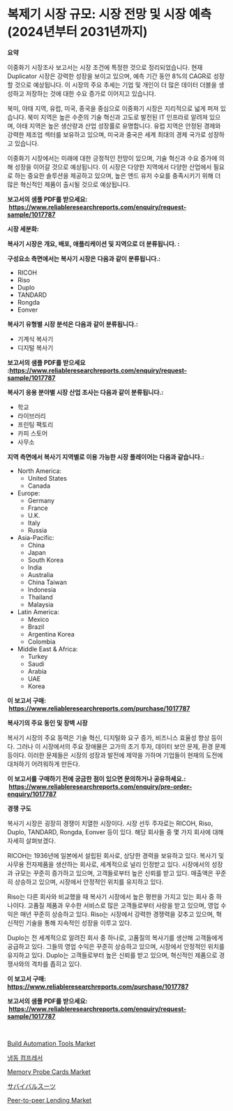 <p><h1>복제기 시장 규모: 시장 전망 및 시장 예측 (2024년부터 2031년까지)</h1></p><p><strong>요약</strong></p>
<p><p>이중화기 시장조사 보고서는 시장 조건에 특정한 것으로 정리되었습니다. 현재 Duplicator 시장은 강력한 성장을 보이고 있으며, 예측 기간 동안 8%의 CAGR로 성장할 것으로 예상됩니다. 이 시장의 주요 추세는 기업 및 개인이 더 많은 데이터 더블을 생성하고 저장하는 것에 대한 수요 증가로 이어지고 있습니다.</p><p>북미, 아태 지역, 유럽, 미국, 중국을 중심으로 이중화기 시장은 지리적으로 넓게 퍼져 있습니다. 북미 지역은 높은 수준의 기술 혁신과 고도로 발전된 IT 인프라로 알려져 있으며, 아태 지역은 높은 생산량과 산업 성장률로 유명합니다. 유럽 지역은 안정된 경제와 강력한 제조업 섹터를 보유하고 있으며, 미국과 중국은 세계 최대의 경제 국가로 성장하고 있습니다.</p><p>이중화기 시장에서는 미래에 대한 긍정적인 전망이 있으며, 기술 혁신과 수요 증가에 의해 성장을 이어갈 것으로 예상됩니다. 이 시장은 다양한 지역에서 다양한 산업에서 필요로 하는 중요한 솔루션을 제공하고 있으며, 높은 엔드 유저 수요를 충족시키기 위해 더 많은 혁신적인 제품이 출시될 것으로 예상됩니다.</p></p>
<p><strong>보고서의 샘플 PDF를 받으세요: &nbsp;<a href="https://www.reliableresearchreports.com/enquiry/request-sample/1017787">https://www.reliableresearchreports.com/enquiry/request-sample/1017787</a></strong></p>
<p><strong>시장 세분화:</strong></p>
<p><strong> 복사기 시장은 개요, 배포, 애플리케이션 및 지역으로 더 분류됩니다. :</strong></p>
<p><strong>구성요소 측면에서는 복사기 시장은 다음과 같이 분류됩니다.:</strong></p>
<p><ul><li>RICOH</li><li>Riso</li><li>Duplo</li><li>TANDARD</li><li>Rongda</li><li>Eonver</li></ul></p>
<p><strong> 복사기 유형별 시장 분석은 다음과 같이 분류됩니다.:</strong></p>
<p><ul><li>기계식 복사기</li><li>디지털 복사기</li></ul></p>
<p><strong>보고서의 샘플 PDF를 받으세요 :<a href="https://www.reliableresearchreports.com/enquiry/request-sample/1017787">https://www.reliableresearchreports.com/enquiry/request-sample/1017787</a></strong></p>
<p><strong> 복사기 응용 분야별 시장 산업 조사는 다음과 같이 분류됩니다.:</strong></p>
<p><ul><li>학교</li><li>라이브러리</li><li>프린팅 팩토리</li><li>카피 스토어</li><li>사무소</li></ul></p>
<p><strong>지역 측면에서 복사기 지역별로 이용 가능한 시장 플레이어는 다음과 같습니다.:</strong></p>
<p><ul>
    <li>
        North America:
        <ul>
            <li>United States</li>
            <li>Canada</li>
        </ul>
    </li>
    <li>
        Europe:
        <ul>
            <li>Germany</li>
            <li>France</li>
            <li>U.K.</li>
            <li>Italy</li>
            <li>Russia</li>
        </ul>
    </li>
    <li>
        Asia-Pacific:
        <ul>
            <li>China</li>
            <li>Japan</li>
            <li>South Korea</li>
            <li>India</li>
            <li>Australia</li>
            <li>China Taiwan</li>
            <li>Indonesia</li>
            <li>Thailand</li>
            <li>Malaysia</li>
        </ul>
    </li>
    <li>
        Latin America:
        <ul>
            <li>Mexico</li>
            <li>Brazil</li>
            <li>Argentina Korea</li>
            <li>Colombia</li>
        </ul>
    </li>
    <li>
        Middle East & Africa:
        <ul>
            <li>Turkey</li>
            <li>Saudi</li>
            <li>Arabia</li>
            <li>UAE</li>
            <li>Korea</li>
        </ul>
    </li>
    </ul></p>
<p><strong>이 보고서 구매: &nbsp;<a href="https://www.reliableresearchreports.com/purchase/1017787">https://www.reliableresearchreports.com/purchase/1017787</a></strong></p>
<p><strong>복사기의 주요 동인 및 장벽 시장</strong></p>
<p><p>복사기 시장의 주요 동력은 기술 혁신, 디지털화 요구 증가, 비즈니스 효율성 향상 등이다. 그러나 이 시장에서의 주요 장애물은 고가의 초기 투자, 데이터 보안 문제, 환경 문제 등이다. 이러한 문제들은 시장의 성장과 발전에 제약을 가하며 기업들이 현재의 도전에 대처하기 어려워하게 만든다. </p></p>
<p><strong>이 보고서를 구매하기 전에 궁금한 점이 있으면 문의하거나 공유하세요.: &nbsp;<a href="https://www.reliableresearchreports.com/enquiry/pre-order-enquiry/1017787">https://www.reliableresearchreports.com/enquiry/pre-order-enquiry/1017787</a></strong></p>
<p><strong>경쟁 구도</strong></p>
<p><p>복사기 시장은 굉장히 경쟁이 치열한 시장이다. 시장 선두 주자로는 RICOH, Riso, Duplo, TANDARD, Rongda, Eonver 등이 있다. 해당 회사들 중 몇 가지 회사에 대해 자세히 살펴보겠다.</p><p>RICOH는 1936년에 일본에서 설립된 회사로, 상당한 경력을 보유하고 있다. 복사기 및 사무용 전자제품을 생산하는 회사로, 세계적으로 널리 인정받고 있다. 시장에서의 성장과 규모는 꾸준히 증가하고 있으며, 고객들로부터 높은 신뢰를 받고 있다. 매출액은 꾸준히 상승하고 있으며, 시장에서 안정적인 위치를 유지하고 있다.</p><p>Riso는 다른 회사와 비교했을 때 복사기 시장에서 높은 평판을 가지고 있는 회사 중 하나이다. 고품질 제품과 우수한 서비스로 많은 고객들로부터 사랑을 받고 있으며, 영업 수익은 매년 꾸준히 상승하고 있다. Riso는 시장에서 강력한 경쟁력을 갖추고 있으며, 혁신적인 기술을 통해 지속적인 성장을 이루고 있다.</p><p>Duplo는 전 세계적으로 알려진 회사 중 하나로, 고품질의 복사기를 생산해 고객들에게 공급하고 있다. 그들의 영업 수익은 꾸준히 상승하고 있으며, 시장에서 안정적인 위치를 유지하고 있다. Duplo는 고객들로부터 높은 신뢰를 받고 있으며, 혁신적인 제품으로 경쟁사와의 격차를 좁히고 있다.</p></p>
<p><strong>이 보고서 구매: &nbsp; <a href="https://www.reliableresearchreports.com/purchase/1017787">https://www.reliableresearchreports.com/purchase/1017787</a></strong></p>
<p><strong>보고서의 샘플 PDF를 받으세요: &nbsp;<a href="https://www.reliableresearchreports.com/enquiry/request-sample/1017787">https://www.reliableresearchreports.com/enquiry/request-sample/1017787</a></strong><strong></strong></p>
<p>&nbsp;</p>
<p><p><a href="https://issuu.com/reportprime-2/docs/build-automation-tools-market-size-2030.pptx">Build Automation Tools Market</a></p><p><a href="https://github.com/mpodehpw07370073/Market-Research-Report-List-1/blob/main/4400361190360.md">냉동 컴프레서</a></p><p><a href="https://angry-finch-aaf.notion.site/Memory-Probe-Cards-Market-Challenges-Opportunities-and-Growth-Drivers-and-Major-Market-Players-fo-46ed40d3d8884ded86bd008f57c55b6a">Memory Probe Cards Market</a></p><p><a href="https://github.com/nxboeu02965442/Market-Research-Report-List-1/blob/main/6054158190575.md">サバイバルスーツ</a></p><p><a href="https://issuu.com/reportprime-2/docs/peer-to-peer-lending-market-size-2030.pptx">Peer-to-peer Lending Market</a></p></p>